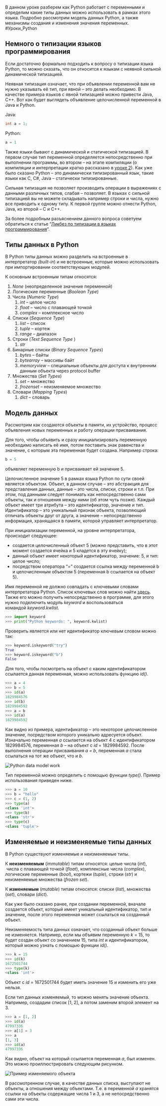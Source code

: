 В данном уроке разберем как Python работает с переменными и определим какие типы данных можно использовать в рамках этого языка. Подробно рассмотрим модель данных Python, а также механизмы создания и изменения значения переменных.
#Уроки_Python
## Немного о типизации языков программирования

Если достаточно формально подходить к вопросу о типизации языка Python, то можно сказать, что он относится к языкам с неявной сильной динамической типизацией.

Неявная типизация означает, что при объявлении переменной вам не нужно указывать её тип, при явной – это делать необходимо. В качестве примера языков с явной типизацией можно привести Java, C++. Вот как будет выглядеть объявление целочисленной переменной в Java и Python.

Java:
```Java
int a = 1;
```


Python:
```Python
a = 1
```
Также языки бывают с динамической и статической типизацией. В первом случае тип переменной определяется непосредственно при выполнении программы, во втором – на этапе компиляции (о компиляции и интерпретации кратко рассказано в [уроке 2](https://devpractice.ru/python-lesson2-run/)). Как уже было сказано Python – это динамически типизированный язык, такие языки как С, C#, Java – статически типизированные.

Сильная типизация не позволяет производить операции в выражениях с данными различных типов, слабая – позволяет. В языках с сильной типизацией вы не можете складывать например строки и числа, нужно все приводить к одному типу. К первой группе можно отнести Python, Java, ко второй – С и С++.

За более подробным разъяснением данного вопроса советуем обратиться к статье “[Ликбез по типизации в языках программирования](https://habrahabr.ru/post/161205/)”.

## Типы данных в Python

В Python типы данных можно разделить на встроенные в интерпретатор _(built-in_) и не встроенные, которые можно использовать при импортировании соответствующих модулей.

К основным встроенным типам относятся:

1. _None_ (неопределенное значение переменной)
2. Логические переменные (_Boolean Type_)
3. Числа (_Numeric Type_)
    1. _int_ – целое число
    2. _float_ – число с плавающей точкой
    3. _complex_ – комплексное число
4. Списки (_Sequence Type_)
    1. _list_ – список
    2. _tuple_ – кортеж
    3. _range_ – диапазон
5. Строки (_Text Sequence Type_ )
    1. _str_
6. Бинарные списки (_Binary Sequence Types_)
    1. _bytes_ – байты
    2. _bytearray_ – массивы байт
    3. _memoryview_ – специальные объекты для доступа к внутренним данным объекта через protocol buffer
7. Множества (_Set Types_)
    1. _set_ – множество
    2. _frozenset_ – неизменяемое множество
8. Словари (_Mapping Types_)
    1. _dict_ – словарь

## Модель данных

Рассмотрим как создаются объекты в памяти, их устройство, процесс объявления новых переменных и работу операции присваивания.

Для того, чтобы объявить и сразу инициализировать переменную необходимо написать её имя, потом поставить знак равенства и значение, с которым эта переменная будет создана. Например строка:
```Python
b = 5
```

объявляет переменную b и присваивает ей значение 5.

Целочисленное значение 5 в рамках языка Python по сути своей является объектом. Объект, в данном случае – это абстракция для представления данных, данные – это числа, списки, строки и т.п. При этом, под данными следует понимать как непосредственно сами объекты, так и отношения между ними (об этом чуть позже). Каждый объект имеет три атрибута – это идентификатор, значение и тип. Идентификатор – это уникальный признак объекта, позволяющий отличать объекты друг от друга, а значение – непосредственно информация, хранящаяся в памяти, которой управляет интерпретатор.

При инициализации переменной, на уровне интерпретатора, происходит следующее:

- создается целочисленный объект 5 (можно представить, что в этот момент создается ячейка и 5 кладется в эту ячейку);
- данный объект имеет некоторый идентификатор, значение: 5, и тип: целое число;
- посредством оператора “=” создается ссылка между переменной b и целочисленным объектом 5 (переменная b ссылается на объект 5).

Имя переменной не должно совпадать с ключевыми словами интерпретатора Python. Список ключевых слов можно найти [здесь](https://pythonworld.ru/osnovy/klyuchevye-slova-modul-keyword.html). Также его можно получить непосредственно в программе, для этого нужно подключить модуль _keyword_ и воспользоваться командой _keyword.kwlist._
```Python
>>> import keyword
>>> print("Python keywords: ", keyword.kwlist)

```

Проверить является или нет идентификатор ключевым словом можно так:
```Python
>>> keyword.iskeyword("try")
True
>>> keyword.iskeyword("b")
False
```


Для того, чтобы посмотреть на объект с каким идентификатором ссылается данная переменная, можно использовать функцию _id()_.
```Python
>>> a = 4
>>> b = 5
>>> id(a)
1829984576
>>> id(b)
1829984592
>>> a = b
>>> id(a)
1829984592

```

Как видно из примера, идентификатор – это некоторое целочисленное значение, посредством которого уникально адресуется объект. Изначально переменная _a_ ссылается на объект 4 с идентификатором 1829984576, переменная _b_ – на объект с _id_ = 1829984592. После выполнения операции присваивания _a = b_, переменная _a_ стала ссылаться на тот же объект, что и _b_.

![Python data model work](https://devpractice.ru/wp-content/uploads/2016/12/tpython-lesson3-1-1.png)

Тип переменной можно определить с помощью функции _type()_. Пример использования приведен ниже.
```Python
>>> a = 10
>>> b = "hello"
>>> c = (1, 2)
>>> type(a)
<class 'int'>
>>> type(b)
<class 'str'>
>>> type(c)
<class 'tuple'>

```

## **Изменяемые и неизменяемые типы данных**

В Python существуют изменяемые и неизменяемые типы.

К **неизменяемым** (_immutable_) типам относятся: целые числа (_int_),  числа с плавающей точкой (_float_), комплексные числа (_complex_), логические переменные (_bool_), кортежи (_tuple_), строки (_str_) и неизменяемые множества (_frozen set_).

К **изменяемым** (_mutable_) типам относятся: списки (_list_), множества (_set_), словари (_dict_).

Как уже было сказано ранее, при создании переменной, вначале создается объект, который имеет уникальный идентификатор, тип и значение, после этого переменная может ссылаться на созданный объект.

Неизменяемость типа данных означает, что созданный объект больше не изменяется. Например, если мы объявим переменную _k_ = 15, то будет создан объект со значением 15, типа _int_ и идентификатором, который можно узнать с помощью функции _id()_.
```Python
>>> k = 15
>>> id(k)
1672501744
>>> type(k)
<class 'int'>

```

Объект с _id_ = 1672501744 будет иметь значение 15 и изменить его уже нельзя.

Если тип данных изменяемый, то можно менять значение объекта. Например, создадим список [1, 2], а потом заменим второй элемент на 3.
```Python
>>> a = [1, 2]
>>> id(a)
47997336
>>> a[1] = 3
>>> a
[1, 3]
>>> id(a)
47997336
```


Как видно, объект на который ссылается переменная _a_, был изменен. Это можно проиллюстрировать следующим рисунком.

![Пример изменяемого объекта](https://devpractice.ru/wp-content/uploads/2016/12/python-lesson3-2-1.png)

В рассмотренном случае, в качестве данных списка, выступают не объекты, а отношения между объектами. Т.е. в переменной _a_ хранятся ссылки на объекты содержащие числа 1 и 3, а не непосредственно сами эти числа.